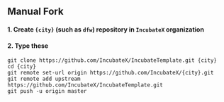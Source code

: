 Manual Fork
-----------
#### 1. Create `{city}` (such as `dfw`) repository in `IncubateX` organization
#### 2. Type these
    git clone https://github.com/IncubateX/IncubateTemplate.git {city}
    cd {city}
    git remote set-url origin https://github.com/IncubateX/{city}.git
    git remote add upstream https://github.com/IncubateX/IncubateTemplate.git
    git push -u origin master